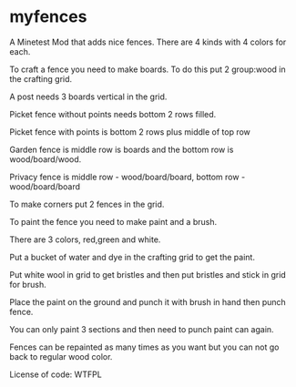 myfences
=========

A Minetest Mod that adds nice fences. There are 4 kinds with 4 colors for each.

To craft a fence you need to make boards. To do this put 2 group:wood in the crafting grid. 

A post needs 3 boards vertical in the grid.

Picket fence without points needs bottom 2 rows filled.

Picket fence with points is bottom 2 rows plus middle of top row

Garden fence is middle row is boards and the bottom row is wood/board/wood.

Privacy fence is middle row - wood/board/board, bottom row - wood/board/board


To make corners put 2 fences in the grid.


To paint the fence you need to make paint and a brush.

There are 3 colors, red,green and white.

Put a bucket of water and dye in the crafting grid to get the paint.

Put white wool in grid to get bristles and then put bristles and stick in grid for brush.

Place the paint on the ground and punch it with brush in hand then punch fence.

You can only paint 3 sections and then need to punch paint can again. 

Fences can be repainted as many times as you want but you can not go back to regular wood color.


License of code: WTFPL


